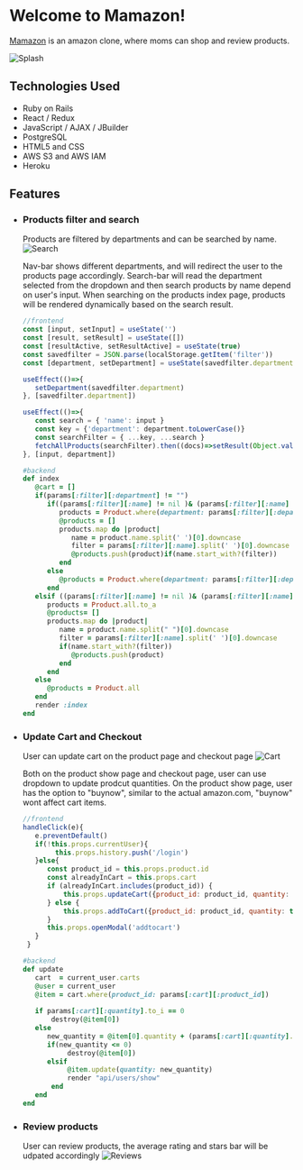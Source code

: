# Welcome to Mamazon!
[Mamazon](https://mamazon-fullstack.herokuapp.com/#/) is an amazon clone, where moms can shop and review products. 

![Splash](https://mamazon-seeds.s3.us-west-1.amazonaws.com/ezgif.com-gif-maker+(5).gif)

## Technologies Used
* Ruby on Rails 
* React / Redux 
* JavaScript / AJAX / JBuilder 
* PostgreSQL 
* HTML5 and CSS
* AWS S3 and AWS IAM 
* Heroku 

## Features
* ### Products filter and search

   Products are filtered by departments and can be searched by name.
   ![Search](https://mamazon-seeds.s3.us-west-1.amazonaws.com/ezgif.com-gif-maker+(6).gif)
   
   Nav-bar shows different departments, and will redirect the user to the products page   accordingly.
   Search-bar will read the department selected from the dropdown and then search products by name    depend on user's input. 
   When searching on the products index page, products will be rendered dynamically based on the   search result.  
   ```js
   //frontend
   const [input, setInput] = useState('')
   const [result, setResult] = useState([])
   const [resultActive, setResultActive] = useState(true)
   const savedfilter = JSON.parse(localStorage.getItem('filter'))
   const [department, setDepartment] = useState(savedfilter.department)
   
   useEffect(()=>{
      setDepartment(savedfilter.department)
   }, [savedfilter.department])
   
   useEffect(()=>{         
      const search = { 'name': input }    
      const key = {'department': department.toLowerCase()}
      const searchFilter = { ...key, ...search }  
      fetchAllProducts(searchFilter).then((docs)=>setResult(Object.values(docs.products)) )          
   }, [input, department])
   ```
   ```ruby
   #backend
   def index        
      @cart = []
      if(params[:filter][:department] != "")               
         if((params[:filter][:name] != nil )& (params[:filter][:name] != ""))
            products = Product.where(department: params[:filter][:department]).to_a
            @products = []
            products.map do |product| 
               name = product.name.split(' ')[0].downcase
               filter = params[:filter][:name].split(' ')[0].downcase
               @products.push(product)if(name.start_with?(filter))     
            end      
         else
            @products = Product.where(department: params[:filter][:department])           
         end
      elsif ((params[:filter][:name] != nil )& (params[:filter][:name] != ""))           
         products = Product.all.to_a
         @products= []
         products.map do |product| 
            name = product.name.split(" ")[0].downcase
            filter = params[:filter][:name].split(' ')[0].downcase
            if(name.start_with?(filter))
               @products.push(product)
            end 
         end         
      else
         @products = Product.all
      end 
      render :index
   end 
   ```
* ### Update Cart and Checkout 
   User can update cart on the product page and checkout page
   ![Cart](https://mamazon-seeds.s3.us-west-1.amazonaws.com/ezgif.com-gif-maker+(8).gif)

   Both on the product show page and checkout page, user can use dropdown to update prodcut quantities. On the product show page, user has the option to "buynow", similar to the actual amazon.com, "buynow" wont affect cart items. 

   ```js
   //frontend
   handleClick(e){
      e.preventDefault()
      if(!this.props.currentUser){    
           this.props.history.push('/login')
      }else{    
         const product_id = this.props.product.id
         const alreadyInCart = this.props.cart
         if (alreadyInCart.includes(product_id)) {
             this.props.updateCart({product_id: product_id, quantity: this.state.quantity)        
         } else {
             this.props.addToCart({product_id: product_id, quantity: this.state.quantity})   
         }
         this.props.openModal('addtocart')
      }  
    }
   ```
   ```ruby
   #backend
   def update 
      cart  = current_user.carts
      @user = current_user
      @item = cart.where(product_id: params[:cart][:product_id])
      
      if params[:cart][:quantity].to_i == 0                 
          destroy(@item[0])
      else
         new_quantity = @item[0].quantity + (params[:cart][:quantity].to_i)          
         if(new_quantity <= 0) 
              destroy(@item[0])
         elsif 
              @item.update(quantity: new_quantity)
              render "api/users/show"
          end            
      end 
   end 
   ```
* ### Review products
   User can review products, the average rating and stars bar will be udpated accordingly
   ![Reviews](https://mamazon-seeds.s3.us-west-1.amazonaws.com/ezgif.com-gif-maker+(9).gif)
